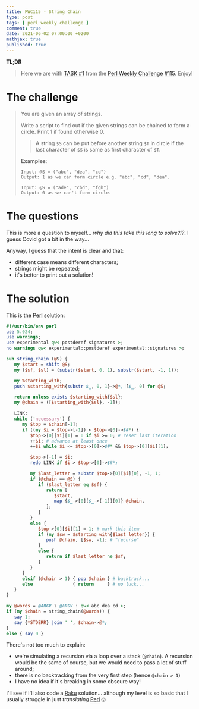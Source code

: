 ```yaml
---
title: PWC115 - String Chain
type: post
tags: [ perl weekly challenge ]
comment: true
date: 2021-06-02 07:00:00 +0200
mathjax: true
published: true
---
```


**TL;DR**

> Here we are with [TASK #1][] from the [Perl Weekly Challenge][]
> [#115][]. Enjoy!

# The challenge

> You are given an array of strings.
>
> Write a script to find out if the given strings can be chained to form
> a circle. Print 1 if found otherwise 0.
>
>> A string `$S` can be put before another string `$T` in circle if the
>> last character of `$S` is same as first character of `$T`.
>
> **Examples**:
>
>     Input: @S = ("abc", "dea", "cd")
>     Output: 1 as we can form circle e.g. "abc", "cd", "dea".
>
>     Input: @S = ("ade", "cbd", "fgh")
>     Output: 0 as we can't form circle.

# The questions

This is more a question to myself... *why did this take this long to
solve?!?*. I guess Covid got a bit in the way...

Anyway, I guess that the intent is clear and that:

- different case means different characters;
- strings might be repeated;
- it's better to print out a solution!

# The solution

This is the [Perl][] solution:

```perl
#!/usr/bin/env perl
use 5.024;
use warnings;
use experimental qw< postderef signatures >;
no warnings qw< experimental::postderef experimental::signatures >;

sub string_chain (@S) {
   my $start = shift @S;
   my ($sf, $sl) = (substr($start, 0, 1), substr($start, -1, 1));

   my %starting_with;
   push $starting_with{substr $_, 0, 1}->@*, [$_, 0] for @S;

   return unless exists $starting_with{$sl};
   my @chain = ([$starting_with{$sl}, -1]);

   LINK:
   while ('necessary') {
      my $top = $chain[-1];
      if ((my $i = $top->[-1]) < $top->[0]->$#*) {
         $top->[0][$i][1] = 0 if $i >= 0; # reset last iteration
         ++$i; # advance at least once
         ++$i while $i <= $top->[0]->$#* && $top->[0][$i][1];

         $top->[-1] = $i;
         redo LINK if $i > $top->[0]->$#*;

         my $last_letter = substr $top->[0][$i][0], -1, 1;
         if (@chain == @S) {
            if ($last_letter eq $sf) {
               return [
                  $start,
                  map {$_->[0][$_->[-1]][0]} @chain,
               ];
            }
         }
         else {
            $top->[0][$i][1] = 1; # mark this item
            if (my $sw = $starting_with{$last_letter}) {
               push @chain, [$sw, -1]; # "recurse"
            }
            else {
               return if $last_letter ne $sf;
            }
         }
      }
      elsif (@chain > 1) { pop @chain } # backtrack...
      else               { return     } # no luck...
   }
}

my @words = @ARGV ? @ARGV : qw< abc dea cd >;
if (my $chain = string_chain(@words)) {
   say 1;
   say {*STDERR} join ' ', $chain->@*;
}
else { say 0 }
```

There's not too much to explain:

- we're simulating a recursion via a loop over a stack (`@chain`). A
  recursion would be the same of course, but we would need to pass a lot
  of stuff around;
- there is no backtracking from the very first step (hence `@chain > 1`)
- I have no idea if it's breaking in some obscure way!

I'll see if I'll also code a [Raku][] solution... although my level is
so basic that I usually struggle in just *translating* [Perl][] 🙄


[Perl Weekly Challenge]: https://perlweeklychallenge.org/
[#115]: https://perlweeklychallenge.org/blog/perl-weekly-challenge-115/
[TASK #1]: https://perlweeklychallenge.org/blog/perl-weekly-challenge-115/#TASK1
[Perl]: https://www.perl.org/
[Raku]: https://raku.org/
